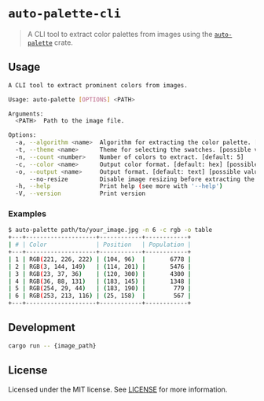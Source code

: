 # `auto-palette-cli`

> A CLI tool to extract color palettes from images using the [`auto-palette`](https://crates.io/crates/auto-palette) crate.

## Usage

```sh
A CLI tool to extract prominent colors from images.

Usage: auto-palette [OPTIONS] <PATH>

Arguments:
  <PATH>  Path to the image file.

Options:
  -a, --algorithm <name>  Algorithm for extracting the color palette. [default: dbscan] [possible values: dbscan, dbscan++, kmeans]
  -t, --theme <name>      Theme for selecting the swatches. [possible values: basic, vivid, muted, light, dark]
  -n, --count <number>    Number of colors to extract. [default: 5]
  -c, --color <name>      Output color format. [default: hex] [possible values: hex, rgb, hsl, hsv, lab, luv, lchab, lchuv, oklab, oklch, xyz]
  -o, --output <name>     Output format. [default: text] [possible values: text, table]
      --no-resize         Disable image resizing before extracting the color palette.
  -h, --help              Print help (see more with '--help')
  -V, --version           Print version
```

### Examples

```sh
$ auto-palette path/to/your_image.jpg -n 6 -c rgb -o table
+---+--------------------+------------+------------+
| # | Color              | Position   | Population |
+---+--------------------+------------+------------+
| 1 | RGB(221, 226, 222) | (104, 96)  |       6778 |
| 2 | RGB(3, 144, 149)   | (114, 201) |       5476 |
| 3 | RGB(23, 37, 36)    | (120, 300) |       4300 |
| 4 | RGB(36, 88, 131)   | (183, 145) |       1348 |
| 5 | RGB(254, 29, 44)   | (183, 190) |        779 |
| 6 | RGB(253, 213, 116) | (25, 158)  |        567 |
+---+--------------------+------------+------------+
```

## Development

```sh
cargo run -- {image_path}
```

## License

Licensed under the MIT license. See [LICENSE](../../LICENSE) for more information.
